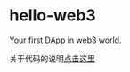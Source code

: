 # hello-web3
Your first DApp in web3 world.

关于代码的说明[点击这里](https://mirror.xyz/irstar.eth/AyjOHLm18RkUEKPBtEMgMvq6pXHOrQscJS6gY3-bgvo)
